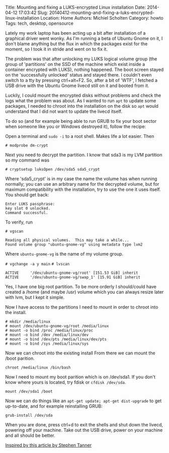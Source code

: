 Title: Mounting and fixing a LUKS-encrypted Linux installation
Date: 2014-04-12 17:03:42
Slug: 20140412-mounting-and-fixing-a-luks-encrypted-linux-installation
Location: Home
Authors: Michiel Scholten
Category: howto
Tags: tech, desktop, opensource

Lately my work laptop has been acting up a bit after installation of a graphical driver went wonky. As I'm running a beta of
Ubuntu Gnome on it, I don't blame anything but the flux in which the packages exist for the moment, so I took it in stride
and went on to fix it.

The problem was that after unlocking my LUKS logical volume group (the group of 'partitions' on the SSD of the machine which
exist inside a container encrypted with LUKS), nothing happened. The boot screen stayed on the 'successfully unlocked' status
and stayed there. I couldn't even switch to a tty by pressing ctrl+alt+F2. So, after a bit of 'WTF', I fetched a USB drive with
the Ubuntu Gnome livecd still on it and booted from it.

Luckily, I could mount the encrypted disks without problems and check the logs what the problem was about. As I wanted to
run `apt` to update some packages, I needed to chroot into the installation on the disk so `apt` would understand that I did
not want to update the livecd itself.

To do so (and for example being able to run GRUB to fix your boot sector when someone like you or Windows destroyed it), follow the recipe:

Open a terminal and `sudo -i` to a root shell. Makes life a lot easier. Then

`# modprobe dm-crypt`

Next you need to decrypt the partition. I know that sda3 is my LVM partition so my command was

`# cryptsetup luksOpen /dev/sda5 sda5_crypt`

Where 'sda5_crypt' is in my case the name the volume has when running normally; you can use an arbitrary name for the decrypted
volume, but for maximum compatibility with the installation, try to use the one it uses itself. You should get back:

	Enter LUKS passphrase:
	key slot 0 unlocked.
	Command successful.

To verify, run

`# vgscan`

	Reading all physical volumes.  This may take a while...
	Found volume group "ubuntu-gnome-vg" using metadata type lvm2

Where `ubuntu-gnome-vg` is the name of my volume group.

`# vgchange -a y main`
`# lvscan`

	ACTIVE     '/dev/ubuntu-gnome-vg/root' [151.53 GiB] inherit
	ACTIVE     '/dev/ubuntu-gnome-vg/swap_1' [15.91 GiB] inherit

Yes, I have one big root partition. To be more orderly I should/could have created a /home (and maybe /usr) volume which you
can always resize later with lvm, but I kept it simple.

Now I have access to the partitions I need to mount in order to chroot into the install.

	# mkdir /media/linux
	# mount /dev/ubuntu-gnome-vg/root /media/linux
	# mount -o bind /proc /media/linux/proc
	# mount -o bind /dev /media/linux/dev
	# mount -o bind /dev/pts /media/linux/dev/pts
	# mount -o bind /sys /media/linux/sys

Now we can chroot into the existing install From there we can mount the /boot parition.

`chroot /media/linux /bin/bash`

Now I need to mount my boot parition which is on /dev/sda1. If you don't know where yours is located, try fdisk or `cfdisk /dev/sda`.

`mount /dev/sda1 /boot`

Now we can do things like an `apt-get update; apt-get dist-upgrade` to get up-to-date, and for example reinstalling GRUB:

`grub-install /dev/sda`

When you are done, press ctrl+d to exit the shells and shut down the livecd, powering off your machine. Take out the USB drive,
power on your machine and all should be better.

[Inspired by this article by Stephen Tanner](http://stephentanner.com/index.php/2011/05/restoring-grub-for-an-encrypted-lvm/)
